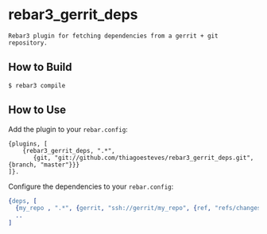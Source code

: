 rebar3_gerrit_deps
=====

    Rebar3 plugin for fetching dependencies from a gerrit + git repository.

How to Build
-----

    $ rebar3 compile

How to Use
---

Add the plugin to your `rebar.config`:

    {plugins, [
        {rebar3_gerrit_deps, ".*",
           {git, "git://github.com/thiagoesteves/rebar3_gerrit_deps.git", {branch, "master"}}}
    ]}.

Configure the dependencies to your `rebar.config`:

```erlang
{deps, [
  {my_repo , ".*", {gerrit, "ssh://gerrit/my_repo", {ref, "refs/changes/10/50000/1"}}}
  ..
]

```